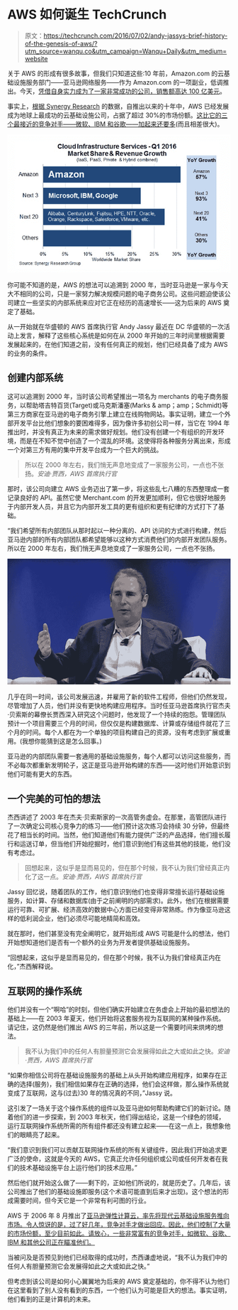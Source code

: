 # AWS 如何诞生 TechCrunch

> 原文：<https://techcrunch.com/2016/07/02/andy-jassys-brief-history-of-the-genesis-of-aws/?utm_source=wanqu.co&utm_campaign=Wanqu+Daily&utm_medium=website>

关于 AWS 的形成有很多故事，但我们只知道这些:10 年前，Amazon.com 的云基础设施服务部门——亚马逊网络服务——作为 Amazon.com 的一项副业，低调推出。今天，[凭借自身实力成为了一家非常成功的公司，销售额高达 100 亿美元](https://www.sec.gov/Archives/edgar/data/1018724/000119312516530910/d168744dex991.htm)。

事实上，[根据 Synergy Research](https://www.srgresearch.com/articles/gang-four-still-racing-away-cloud-market) 的数据，自推出以来的十年中，AWS 已经发展成为地球上最成功的云基础设施公司，占据了超过 30%的市场份额。[这比它的三个最接近的竞争对手——微软、IBM 和谷歌——加起来还要多](https://www.srgresearch.com/articles/gang-four-still-racing-away-cloud-market)(而且相差很大)。

![Chart from Synergy Research with Infrastructure as a Service market share.](img/2937380299a063f4ae78a72404d51bba.png)

你可能不知道的是，AWS 的想法可以追溯到 2000 年，当时亚马逊是一家与今天大不相同的公司，只是一家努力解决规模问题的电子商务公司。这些问题迫使该公司建立一些坚实的内部系统来应对它正在经历的高速增长——这为后来的 AWS 奠定了基础。

从一开始就在华盛顿的 AWS 首席执行官 Andy Jassy 最近在 DC 华盛顿的一次活动上发言，解释了这些核心系统是如何在从 2000 年开始的三年时间里根据需要发展起来的，在他们知道之前，没有任何真正的规划，他们已经具备了成为 AWS 的业务的条件。

## 创建内部系统

这可以追溯到 2000 年，当时该公司希望推出一项名为 merchants 的电子商务服务，以帮助塔吉特百货(Target)或马克斯潘塞(Marks & amp；amp；Schmidt)等第三方商家在亚马逊的电子商务引擎上建立在线购物网站。事实证明，建立一个外部开发平台比他们想象的要困难得多，因为像许多初创公司一样，当它在 1994 年推出时，并没有真正为未来的需求做好规划。他们没有创建一个有组织的开发环境，而是在不知不觉中创造了一个混乱的环境。这使得将各种服务分离出来，形成一个对第三方有用的集中开发平台成为一个巨大的挑战。

> 所以在 2000 年左右，我们悄无声息地变成了一家服务公司，一点也不张扬。<cite>安迪·贾西，AWS 首席执行官</cite>

那时，该公司向建立 AWS 业务迈出了第一步，将这些乱七八糟的东西整理成一套记录良好的 API。虽然它使 Merchant.com 的开发更加顺利，但它也很好地服务于内部开发人员，并且它为内部开发工具的更有组织和更有纪律的方式打下了基础。

“我们希望所有内部团队从那时起以一种分离的、API 访问的方式进行构建，然后亚马逊内部的所有内部团队都希望能够以这种方式消费他们的内部开发团队服务。所以在 2000 年左右，我们悄无声息地变成了一家服务公司，一点也不张扬。

![AWS CEO Andy Jassy speaking in Washington, DC in June, 2016.](img/7acdc1b7ae2f59893770841a29797eac.png)

几乎在同一时间，该公司发展迅速，并雇用了新的软件工程师，但他们仍然发现，尽管增加了人员，他们并没有更快地构建应用程序。当时任亚马逊首席执行官杰夫·贝索斯的幕僚长贾西深入研究这个问题时，他发现了一个持续的抱怨。管理团队预计一个项目需要三个月的时间，但仅仅是构建数据库、计算或存储组件就花了三个月的时间。每个人都在为一个单独的项目构建自己的资源，没有考虑到扩展或重用。(我想你能猜到这是怎么回事。)

亚马逊的内部团队需要一套通用的基础设施服务，每个人都可以访问这些服务，而不必每次都重新发明轮子，这正是亚马逊开始构建的东西——这时他们开始意识到他们可能有更大的东西。

## 一个完美的可怕的想法

杰西讲述了 2003 年在杰夫·贝索斯家的一次高管务虚会。在那里，高管团队进行了一次确定公司核心竞争力的练习——他们预计这次练习会持续 30 分钟，但最终花了相当长的时间。当然，他们知道他们有能力提供广泛的产品选择，他们擅长履行和运送订单，但当他们开始挖掘时，他们意识到他们有这些其他的技能，他们没有考虑过。

> 回想起来，这似乎是显而易见的，但在那个时候，我不认为我们曾经真正内化了这一点。<cite>安迪·贾西，AWS 首席执行官</cite>

Jassy 回忆说，随着团队的工作，他们意识到他们也变得非常擅长运行基础设施服务，如计算、存储和数据库(由于之前阐明的内部需求)。此外，他们在根据需要运行可靠、可扩展、经济高效的数据中心方面已经变得非常熟练。作为像亚马逊这样的低利润企业，他们必须尽可能地精简和高效。

就在那时，他们甚至没有完全阐明它，就开始形成 AWS 可能是什么的想法，他们开始想知道他们是否有一个额外的业务为开发者提供基础设施服务。

“回想起来，这似乎是显而易见的，但在那个时候，我不认为我们曾经真正内在化，”杰西解释说。

## 互联网的操作系统

他们并没有一个“啊哈”的时刻，但他们确实开始建立在务虚会上开始的最初想法的基础上——在 2003 年夏天，他们开始将这套服务视为互联网的某种操作系统。请记住，这仍然是他们推出 AWS 的三年前，所以这是一个需要时间来烘烤的想法。

> 我不认为我们中的任何人有胆量预测它会发展得如此之大或如此之快。<cite>安迪·贾西，AWS 首席执行官</cite>

“如果你相信公司将在基础设施服务的基础上从头开始构建应用程序，如果存在正确的选择(服务)，我们相信如果存在正确的选择，他们会这样做，那么操作系统就变成了互联网，这与(过去)30 年的情况真的不同，”Jassy 说。

这引发了一场关于这个操作系统的组件以及亚马逊如何帮助构建它们的新讨论。随着他们的进一步探索，到 2003 年秋天，他们得出结论，这是一个绿色的领域，运行互联网操作系统所需的所有组件都还没有建立起来——在这一点上，我想象他们的眼睛亮了起来。

“我们意识到我们可以贡献互联网操作系统的所有关键组件，因此我们开始追求更广泛的使命，这就是今天的 AWS，它真正允许任何组织或公司或任何开发者在我们的技术基础设施平台上运行他们的技术应用。”

然后他们就开始这么做了——剩下的，正如他们所说的，就是历史了。几年后，该公司推出了他们的基础设施即服务(这个术语可能直到后来才出现)。这个想法的形成需要时间，但今天它是一个非常有利可图的行业。

AWS 于 2006 年 8 月推出了[亚马逊弹性计算云，率先将现代云基础设施服务推向市场。令人惊讶的是，过了好几年，竞争对手才做出回应。因此，他们控制了大量的市场份额，至少目前如此。请放心，一些非常富有的竞争对手，如微软、谷歌、IBM 和其他公司正在瞄准他们。](https://aws.amazon.com/about-aws/whats-new/2006/08/24/announcing-amazon-elastic-compute-cloud-amazon-ec2---beta/)

当被问及是否预见到他们已经取得的成功时，杰西谦虚地说，“我不认为我们中的任何人有胆量预测它会发展得如此之大或如此之快。”

但考虑到该公司是如何小心翼翼地为后来的 AWS 奠定基础的，你不得不认为他们在这里看到了别人没有看到的东西，一个他们认为可能是巨大的想法。事实证明，他们看到的正是计算机的未来。